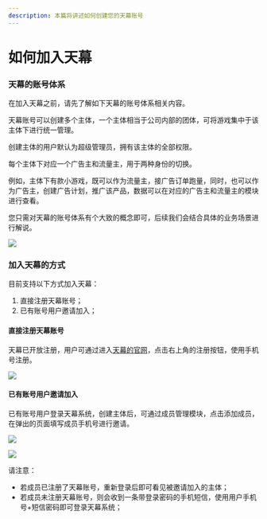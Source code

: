 ```yaml
---
description: 本篇将讲述如何创建您的天幕账号
---
```


# 如何加入天幕

### 天幕的账号体系

在加入天幕之前，请先了解如下天幕的账号体系相关内容。

天幕账号可以创建多个主体，一个主体相当于公司内部的团体，可将游戏集中于该主体下进行统一管理。

创建主体的用户默认为超级管理员，拥有该主体的全部权限。

每个主体下对应一个广告主和流量主，用于两种身份的切换。

例如，主体下有款小游戏，既可以作为流量主，接广告订单跑量，同时，也可以作为广告主，创建广告计划，推广该产品，数据可以在对应的广告主和流量主的模块进行查看。

您只需对天幕的账号体系有个大致的概念即可，后续我们会结合具体的业务场景进行解说。

![](https://cdn.nlark.com/yuque/0/2019/png/254569/1556542245035-45d4252e-26da-47c9-bbf9-d491c2bafca7.png)

### 加入天幕的方式

目前支持以下方式加入天幕：

1. 直接注册天幕账号；
2. 已有账号用户邀请加入；

#### **直接注册天幕账号**

天幕已开放注册，用户可通过进入[天幕的官网](https://www.skysriver.com/)，点击右上角的注册按钮，使用手机号注册。

![](https://cdn.nlark.com/yuque/0/2019/jpeg/254569/1556533973614-f8bae4e4-13f4-46c8-b32c-c9dfe4cc33a3.jpeg?x-oss-process=image/resize,w_2000)

#### **已有账号用户邀请加入**

已有账号用户登录天幕系统，创建主体后，可通过成员管理模块，点击添加成员，在弹出的页面填写成员手机号进行邀请。

![](https://cdn.nlark.com/yuque/0/2019/png/254569/1556543520065-6063aa96-3b48-42e8-a141-3a9d859dc394.png?x-oss-process=image/resize,w_2000)

![](https://cdn.nlark.com/yuque/0/2019/png/254569/1556543431322-5231f79b-d33d-42d7-95fb-39f6ac5b8114.png?x-oss-process=image/resize,w_2000)

请注意：

* 若成员已注册了天幕账号，重新登录后即可看见被邀请加入的主体；
* 若成员未注册天幕账号，则会收到一条带登录密码的手机短信，使用用户手机号+短信密码即可登录天幕系统；





